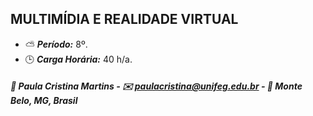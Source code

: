## MULTIMÍDIA E REALIDADE VIRTUAL

* :partly_sunny: ***Período:*** 8º.
* :clock3: ***Carga Horária:*** 40 h/a.

##### :busts_in_silhouette: Paula Cristina Martins - :envelope: paulacristina@unifeg.edu.br - :house_with_garden: Monte Belo, MG, Brasil